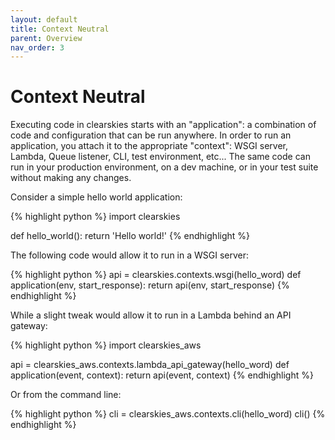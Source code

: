 ```yaml
---
layout: default
title: Context Neutral
parent: Overview
nav_order: 3
---
```


# Context Neutral

Executing code in clearskies starts with an "application": a combination of code and configuration that can be run anywhere. In order to run an application, you attach it to the appropriate "context": WSGI server, Lambda, Queue listener, CLI, test environment, etc... The same code can run in your production environment, on a dev machine, or in your test suite without making any changes.

Consider a simple hello world application:

{% highlight python %}
import clearskies

def hello_world():
    return 'Hello world!'
{% endhighlight %}

The following code would allow it to run in a WSGI server:

{% highlight python %}
api = clearskies.contexts.wsgi(hello_word)
def application(env, start_response):
    return api(env, start_response)
{% endhighlight %}

While a slight tweak would allow it to run in a Lambda behind an API gateway:

{% highlight python %}
import clearskies_aws

api = clearskies_aws.contexts.lambda_api_gateway(hello_word)
def application(event, context):
    return api(event, context)
{% endhighlight %}

Or from the command line:

{% highlight python %}
cli = clearskies_aws.contexts.cli(hello_word)
cli()
{% endhighlight %}
